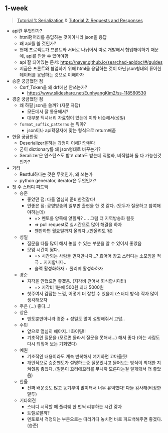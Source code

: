 ## 1-week

> [Tutorial 1: Serialization](https://www.django-rest-framework.org/tutorial/1-serialization/#tutorial-1-serialization) & [Tutorial 2: Requests and Responses](https://www.django-rest-framework.org/tutorial/2-requests-and-responses/#tutorial-2-requests-and-responses)

- api란 무엇인가?
  - html덩어리를 응답하는 것이아니라 json을 응답
  - 왜 api를 쓸 것인가?
  - 현재 프로젝트가 프론트와 서버로 나뉘어서 따로 개발해서 협업해야하기 때문에, api를 만들 수 있어야함
  - api 잘 되어있는 문서: https://naver.github.io/searchad-apidoc/#/guides
  - 지금은 프론트와 협업하기 위해 html을 응답하는 것이 아닌 json형태의 퓨어한 데이터를 응답하는 것으로 이해하자
- 승준 궁금했던 점 
  - Csrf_Token을 왜 drf에선 안쓰는가?
    - https://www.slideshare.net/EunhyangKim2/ss-118560530
- 경준 궁금했던 점
  - 왜 하필 json을 쓸까? (자문 자답)
    - 모든데서 잘 통용돼서? 
    - 대부분 딕셔너리 자료형이 있는데 이와 비슷해서(성일) 
  - `format_suffix_patterns` 는 뭐야?
    - json이나 api확장자에 맞는 형식으로 return해줌
- 한울 궁금한점
  - Deserializer을하는 과정이 이해가안된다
  - 굳이 dictionary를 왜 json형태로 바꾸는가?
  - Serailizer은 인스턴스도 받고 data도 받는데 직렬화, 비직렬화 둘 다 가능한것인가?
- 기타
  - Restful하다는 것은 무엇인가, 왜 쓰는가
  - python generator, iterator은 무엇인가?
- 첫 주 스터디 피드백
  - 승준
    - 좋았던 점: 다들 열심히 준비한것같다!
    - 안좋은 점: 공영방송의 일부만 출현을 한 것 같다. (모두가 질문하고 참여해야하는데)
      - => 멘토를 양쪽에 앉힐까?  …. 그럼 더 지역방송화 될듯
      - => pull request로 실시간으로 많이 해결을 하자 
      - 웬만하면 월요일까지 올리자..(안올려도 됨)
  - 성일
    - 질문을 다들 많이 해서 놓칠 수 있는 부분을 알 수 있어서 좋았음
    - 모임 시간이 짧다..
      - => 시간되는 사람들 먼저만나자…? 흐어어 장고 스터디는 소모임을 적극 .. 지지합니다.. 
      - 슬랙 활성화하자 + 풀리퀘 활성화하자
  - 경준
    - 지각을 안했으면 좋겠음. (지각비 걷어서 회식합시다!!!)
      - => 지각비 1분에 500원 최대 5000원
    - 첫주여서 감잡는 느낌, 어떻게 더 잘할 수 있을지 (스터디 방식) 각자 많이 생각해오자
  - 주은 (…) 좋다…! 
  - 상은
    - 멘토뿐만아니라 경준 + 성일도 많이 설명해줘서 고맙..
  - 수민
    - 앞으로 열심히 해야지..! 화이팅!! 
    - 기초적인 질문을 (모르면 몰라서 질문을 못해서…) 해서 좋다 (아는 사람도 다시 되짚어 보는 기회였다)
  - 예원
    - 기초적인 내용이라도 계속 반복해서 얘기하면 고마울듯!
    - 개인적으로 승준멘토가 설명하는중 질문있냐고 물어보는 방식이 최대한 지켜줬음 좋겠다. (질문이 꼬리에꼬리를 무니까 모른다는걸 알게돼서 더 좋았음)
  - 한울
    - 진짜 배운것도 많고 동기부여 많이돼서 너무 유익했다! 다들 감사해(비장한 말투)
  - 기타의견
    - 스터디 시작할 때 풀리퀘 한 번씩 리뷰하는 시간 갖자
    - 트렐로팔까? 
    - 멘토로서 걱정되는 부분으로는 따라가다 놓치면 바로 피드백해주면 좋겠다. (승준)
    
    

